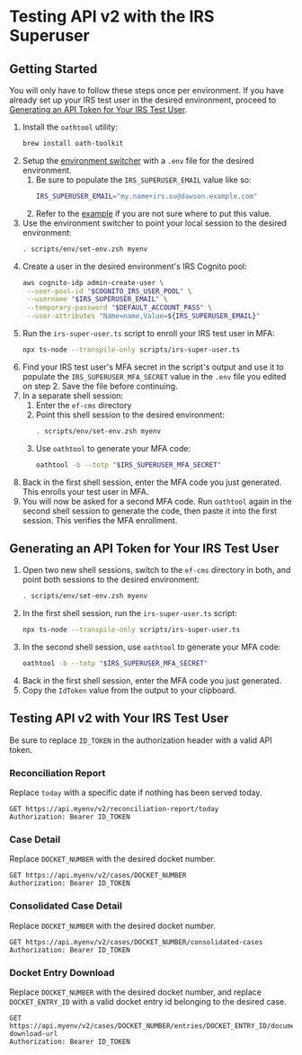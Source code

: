 # Testing API v2 with the IRS Superuser

## Getting Started

You will only have to follow these steps once per environment. If you have already set up your IRS test user in the desired environment, proceed to [Generating an API Token for Your IRS Test User](#generating-an-api-token-for-your-irs-test-user).

1. Install the `oathtool` utility:
    ```bash
    brew install oath-toolkit
    ```
1. Setup the [environment switcher](./environment-switcher.md) with a `.env` file for the desired environment.
    1. Be sure to populate the `IRS_SUPERUSER_EMAIL` value like so:
        ```bash
        IRS_SUPERUSER_EMAIL="my.name+irs.su@dawson.example.com"
        ```
    1. Refer to the [example](../../scripts/env/environments/example.env) if you are not sure where to put this value.
1. Use the environment switcher to point your local session to the desired environment:
    ```bash
    . scripts/env/set-env.zsh myenv
    ```
1. Create a user in the desired environment's IRS Cognito pool:
    ```bash
    aws cognito-idp admin-create-user \
     --user-pool-id "$COGNITO_IRS_USER_POOL" \
     --username "$IRS_SUPERUSER_EMAIL" \
     --temporary-password "$DEFAULT_ACCOUNT_PASS" \
     --user-attributes "Name=name,Value=${IRS_SUPERUSER_EMAIL}"
    ```
1. Run the `irs-super-user.ts` script to enroll your IRS test user in MFA:
    ```bash
    npx ts-node --transpile-only scripts/irs-super-user.ts
    ```
1. Find your IRS test user's MFA secret in the script's output and use it to populate the `IRS_SUPERUSER_MFA_SECRET` value in the `.env` file you edited on step 2. Save the file before continuing.
1. In a separate shell session:
    1. Enter the `ef-cms` directory
    1. Point this shell session to the desired environment:
        ```bash
        . scripts/env/set-env.zsh myenv
        ```
    1. Use `oathtool` to generate your MFA code:
        ```bash
        oathtool -b --totp "$IRS_SUPERUSER_MFA_SECRET"
        ```
1. Back in the first shell session, enter the MFA code you just generated. This enrolls your test user in MFA.
1. You will now be asked for a second MFA code. Run `oathtool` again in the second shell session to generate the code, then paste it into the first session. This verifies the MFA enrollment.

## Generating an API Token for Your IRS Test User

1. Open two new shell sessions, switch to the `ef-cms` directory in both, and point both sessions to the desired environment:
    ```bash
    . scripts/env/set-env.zsh myenv
    ```
1. In the first shell session, run the `irs-super-user.ts` script:
    ```bash
    npx ts-node --transpile-only scripts/irs-super-user.ts
    ```
1. In the second shell session, use `oathtool` to generate your MFA code:
    ```bash
    oathtool -b --totp "$IRS_SUPERUSER_MFA_SECRET"
    ```
1. Back in the first shell session, enter the MFA code you just generated.
1. Copy the `IdToken` value from the output to your clipboard.

## Testing API v2 with Your IRS Test User

Be sure to replace `ID_TOKEN` in the authorization header with a valid API token.

### Reconciliation Report
Replace `today` with a specific date if nothing has been served today.
```http request
GET https://api.myenv/v2/reconciliation-report/today
Authorization: Bearer ID_TOKEN
```

### Case Detail
Replace `DOCKET_NUMBER` with the desired docket number.
```http request
GET https://api.myenv/v2/cases/DOCKET_NUMBER
Authorization: Bearer ID_TOKEN
```

### Consolidated Case Detail
Replace `DOCKET_NUMBER` with the desired docket number.
```http request
GET https://api.myenv/v2/cases/DOCKET_NUMBER/consolidated-cases
Authorization: Bearer ID_TOKEN
```

### Docket Entry Download
Replace `DOCKET_NUMBER` with the desired docket number, and replace `DOCKET_ENTRY_ID` with a valid docket entry id belonging to the desired case.
```http request
GET https://api.myenv/v2/cases/DOCKET_NUMBER/entries/DOCKET_ENTRY_ID/document-download-url
Authorization: Bearer ID_TOKEN
```
